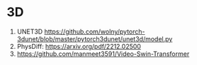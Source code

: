 # 3D

1. UNET3D https://github.com/wolny/pytorch-3dunet/blob/master/pytorch3dunet/unet3d/model.py
2. PhysDiff: https://arxiv.org/pdf/2212.02500
3. https://github.com/manmeet3591/Video-Swin-Transformer
